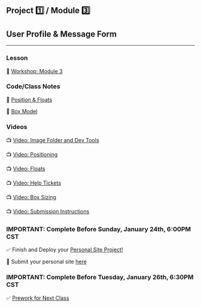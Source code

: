 ## Project 1️⃣ / Module 3️⃣
## User Profile & Message Form

<hr/>

### Lesson
🔗 [Workshop: Module 3](https://learn.fullstackacademy.com/workshop/5e2f06f4f06d2e0004f200f1/landing)

### Code/Class Notes
👾 [Position & Floats](https://codesandbox.io/s/project-01-day-03-positioningfloats-h5i83)

👾 [Box Model](https://codesandbox.io/s/box-sizing-bgijn)

### Videos
📺 [Video: Image Folder and Dev Tools](https://youtu.be/Dy1_lNBtBLk)

📺 [Video: Positioning](https://youtu.be/daeIiOMBlwo)

📺 [Video: Floats](https://youtu.be/G-wYf8I1dwQ)

📺 [Video: Help Tickets](https://youtu.be/EAu03X-fbgU)

📺 [Video: Box Sizing](https://youtu.be/zqiZSAGkea4)

📺 [Video: Submission Instructions](https://youtu.be/4a1a24Ee-xc)


### **IMPORTANT: Complete Before Sunday, January 24th, 6:00PM CST**
✅ Finish and Deploy your [Personal Site Project!](https://learn.fullstackacademy.com/workshop/5e29d2cd1f75040004050af8/content/5e2b041edbd8420004067943/text)

🔗 Submit your personal site [here](https://docs.google.com/forms/d/e/1FAIpQLSes7JQTdqAcJS24l2QRUXxc2uMU48b9Ylx-GauvqvvcijrPQg/viewform)

### **IMPORTANT: Complete Before Tuesday, January 26th, 6:30PM CST**
✅ [Prework for Next Class](https://learn.fullstackacademy.com/workshop/5e30a3be637793000496128e/content/5e30a3be6377930004961295/text)
